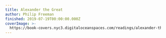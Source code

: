 ```yaml
---
title: Alexander the Great
author: Philip Freeman
finished: 2019-07-19T00:00:00.000Z
coverImage: >-
  https://book-covers.nyc3.digitaloceanspaces.com/readings/alexander-the-great-02.jpg
---
```

